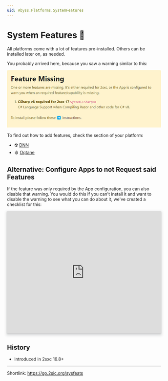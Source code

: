 ```yaml
---
uid: Abyss.Platforms.SystemFeatures
---
```


# System Features 🌟

All platforms come with a lot of features pre-installed.
Others can be installed later on, as needed.

You probably arrived here, because you saw a warning similar to this:

<img src="./assets/sys-features-warning-missing.jpg" class="full-width">

To find out how to add features, check the section of your platform:

* ☢️ [DNN](xref:Abyss.Platforms.Dnn.SystemFeatures)
* 🩸 [Oqtane](xref:Abyss.Platforms.Oqtane.SystemFeatures)


## Alternative: Configure Apps to not Request said Features

If the feature was only required by the App configuration, you can also disable that warning.
You would do this if you can't install it and want to disable the warning to see what you can do about it,
we've created a checklist for this:

<iframe src="https://azing.org/2sxc/r/cXiefhIX?embed=1" width="100%" height="400" frameborder="0" allowfullscreen style="box-shadow: 0 1px 3px rgba(60,64,67,.3), 0 4px 8px 3px rgba(60,64,67,.15)"></iframe>

## History

* Introduced in 2sxc 16.8+

---

Shortlink: <https://go.2sic.org/sysfeats>
